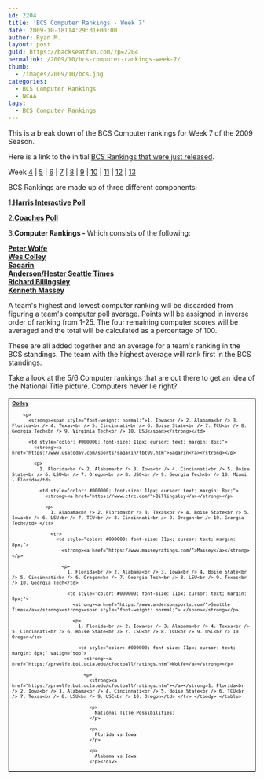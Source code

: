```yaml
---
id: 2204
title: 'BCS Computer Rankings - Week 7'
date: 2009-10-18T14:29:31+00:00
author: Ryan M.
layout: post
guid: https://backseatfan.com/?p=2204
permalink: /2009/10/bcs-computer-rankings-week-7/
thumb:
  - /images/2009/10/bcs.jpg
categories:
  - BCS Computer Rankings
  - NCAA
tags:
  - BCS Computer Rankings
---
```


<div class="entry">
  <p>
    This is a break down of the BCS Computer rankings for Week 7 of the 2009 Season.
  </p>

  <p>
    Here is a link to the initial <a href="https://backseatfan.com/index.php/2009/10/initial-bcs-rankings-2009-college-football/">BCS Rankings that were just released</a>.
  </p>

  <p>
    Week <a href="https://backseatfan.com/index.php/2009/10/bcs-computer-rankings">4</a> | <a href="https://backseatfan.com/index.php/2009/10/bcs-computer-rankings-week-5/">5</a> | <a href="https://backseatfan.com/index.php/2009/10/bcs-computer-rankings-week-6/">6</a> | <a href="https://backseatfan.com/index.php/2009/10/bcs-computer-rankings-week-7/">7</a> | <a href="https://backseatfan.com/index.php/2009/10/bcs-computer-rankings-week-8/">8</a> | <a href="https://backseatfan.com/index.php/2009/11/bcs-computer-rankings-week-9/">9</a> | <a href="https://backseatfan.com/index.php/2009/11/bcs-computer-rankings-week-10/">10</a> | <a href="https://backseatfan.com/index.php/2009/11/bcs-computer-rankings-week-11/">11</a> | <a href="https://backseatfan.com/index.php/2009/11/bcs-computer-rankings-week-12/">12</a> | <a href="https://backseatfan.com/index.php/2009/11/bcs-computer-rankings-week-13/">13</a>
  </p>

  <p>
    BCS Rankings are made up of three different components:
  </p>

  <p>
    1.<strong><a href="https://espn.go.com/college-football/rankings/_/poll/5">Harris Interactive Poll</a></strong>
  </p>

  <p>
    2.<strong><a href="https://espn.go.com/college-football/rankings/_/poll/2">Coaches Poll</a></strong>
  </p>

  <p>
    3.<strong>Computer Rankings - </strong>Which consists of the following:
  </p>

  <p>
    <strong><a href="https://prwolfe.bol.ucla.edu/cfootball/ratings.htm">Peter Wolfe</a></strong><br /> <a href="https://www.colleyrankings.com/"><strong>Wes Colley</strong></a><br /> <strong><a href="https://www.usatoday.com/sports/sagarin/fbt09.htm">Sagarin</a></strong><br /> <strong><a href="https://www.andersonsports.com/">Anderson/Hester Seattle Times</a></strong><br /> <strong><a href="https://www.cfrc.com/">Richard Billingsley</a></strong><br /> <strong><a href="https://www.masseyratings.com/">Kenneth Massey</a></strong>
  </p>

  <p>
    A team's highest and lowest computer ranking will be discarded from figuring a team's computer poll average. Points will be assigned in inverse order of ranking from 1-25. The four remaining computer scores will be averaged and the total will be calculated as a percentage of 100.
  </p>

  <p>
    These are all added together and an average for a team's ranking in the BCS standings. The team with the highest average will rank first in the BCS standings.
  </p>

  <p>
    Take a look at the 5/6 Computer rankings that are out there to get an idea of the National Title picture. Computers never lie right?
  </p>

  <table style="cursor: default;" border="1" cellspacing="0" cellpadding="4">
    <tr>
      <td style="color: #000000; font-size: 11px; cursor: text; margin: 8px;">
        <strong><a href="https://www.colleyrankings.com/">Colley</a></strong></p>

        <p>
          <strong><span style="font-weight: normal;">1. Iowa<br /> 2. Alabama<br /> 3. Florida<br /> 4. Texas<br /> 5. Cincinnati<br /> 6. Boise State<br /> 7. TCU<br /> 8. Georgia Tech<br /> 9. Virginia Tech<br /> 10. LSU</span></strong></td>

          <td style="color: #000000; font-size: 11px; cursor: text; margin: 8px;">
            <strong><a href="https://www.usatoday.com/sports/sagarin/fbt09.htm">Sagarin</a></strong></p>

            <p>
              1. Florida<br /> 2. Alabama<br /> 3. Iowa<br /> 4. Cincinnati<br /> 5. Boise State<br /> 6. LSU<br /> 7. Oregon<br /> 8. USC<br /> 9. Georgia Tech<br /> 10. Miami - Florida</td>

              <td style="color: #000000; font-size: 11px; cursor: text; margin: 8px;">
                <strong><a href="https://www.cfrc.com/">Billingsley</a></strong></p>

                <p>
                  1. Alabama<br /> 2. Florida<br /> 3. Texas<br /> 4. Boise State<br /> 5. Iowa<br /> 6. LSU<br /> 7. TCU<br /> 8. Cincinnati<br /> 9. Oregon<br /> 10. Georgia Tech</td> </tr>

                  <tr>
                    <td style="color: #000000; font-size: 11px; cursor: text; margin: 8px;">
                      <strong><a href="https://www.masseyratings.com/">Massey</a></strong></p>

                      <p>
                        1. Florida<br /> 2. Alabama<br /> 3. Iowa<br /> 4. Boise State<br /> 5. Cincinnati<br /> 6. Oregon<br /> 7. Georgia Tech<br /> 8. LSU<br /> 9. Texas<br /> 10. Georgia Tech</td>

                        <td style="color: #000000; font-size: 11px; cursor: text; margin: 8px;">
                          <strong><a href="https://www.andersonsports.com/">Seattle Times</a></strong><strong><span style="font-weight: normal;"> </span></strong></p>

                          <p>
                            1. Florida<br /> 2. Iowa<br /> 3. Alabama<br /> 4. Texas<br /> 5. Cincinnati<br /> 6. Boise State<br /> 7. LSU<br /> 8. TCU<br /> 9. USC<br /> 10. Oregon</td>

                            <td style="color: #000000; font-size: 11px; cursor: text; margin: 8px;" valign="top">
                              <strong><a href="https://prwolfe.bol.ucla.edu/cfootball/ratings.htm">Wolfe</a></strong></p>

                              <p>
                                <strong><a href="https://prwolfe.bol.ucla.edu/cfootball/ratings.htm"></a></strong>1. Florida<br /> 2. Iowa<br /> 3. Alabama<br /> 4. Cincinnati<br /> 5. Boise State<br /> 6. TCU<br /> 7. Texas<br /> 8. LSU<br /> 9. USC<br /> 10. Oregon</td> </tr> </tbody> </table>

                                <p>
                                  National Title Possibilities:
                                </p>

                                <p>
                                  Florida vs Iowa
                                </p>

                                <p>
                                  Alabama vs Iowa
                                </p></div>

